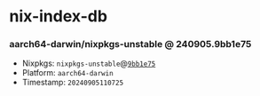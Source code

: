 # nix-index-db
### aarch64-darwin/nixpkgs-unstable @ 240905.9bb1e75
- Nixpkgs: `nixpkgs-unstable`@[`9bb1e75`](https://github.com/NixOS/nixpkgs/commit/9bb1e7571aadf31ddb4af77fc64b2d59580f9a39)
- Platform: `aarch64-darwin`
- Timestamp: `20240905110725`
